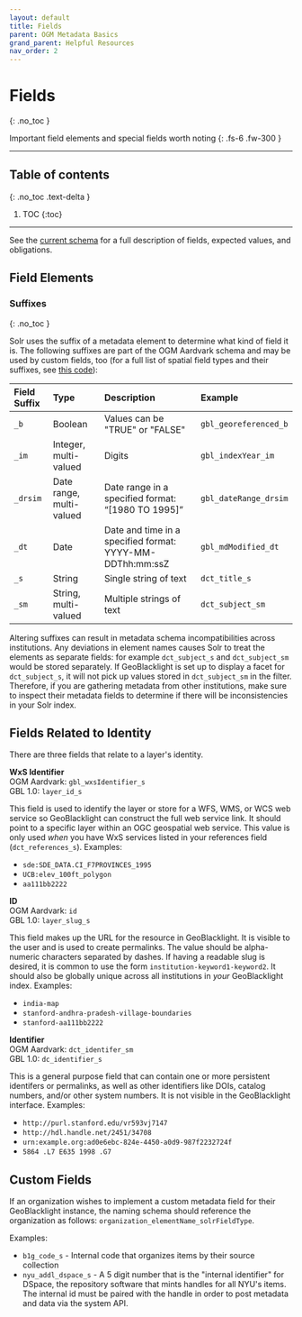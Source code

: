 ```yaml
---
layout: default
title: Fields
parent: OGM Metadata Basics
grand_parent: Helpful Resources
nav_order: 2
---
```


# Fields
{: .no_toc }

Important field elements and special fields worth noting
{: .fs-6 .fw-300 }

---
## Table of contents
{: .no_toc .text-delta }

1. TOC
{:toc}

---

See the [current schema](../../current-schema/ogm-aardvark) for a full description of fields, expected values, and obligations.

## Field Elements

### Suffixes
{: .no_toc }

Solr uses the suffix of a metadata element to determine what kind of field it is. The following suffixes are part of the OGM Aardvark schema and may be used by custom fields, too (for a full list of spatial field types and their suffixes, see [this code](https://github.com/geoblacklight/geoblacklight/blob/main/solr/conf/schema.xml#L14)):

| Field Suffix | Type                     | Description                     | Example   |
|:-------------|:-------------------------|:--------------------------------|:----------|
| `_b`         | Boolean                  | Values can be "TRUE" or "FALSE" | `gbl_georeferenced_b`|
| `_im`        | Integer, multi-valued    | Digits                          | `gbl_indexYear_im`|
| `_drsim`     | Date range, multi-valued | Date range in a specified format: “[1980 TO 1995]” | `gbl_dateRange_drsim` |
| `_dt`        | Date                     | Date and time in a specified format: YYYY-MM-DDThh:mm:ssZ | `gbl_mdModified_dt`|
| `_s`         | String                   | Single string of text           | `dct_title_s` |
| `_sm`        | String, multi-valued     | Multiple strings of text        | `dct_subject_sm` |

Altering suffixes can result in metadata schema incompatibilities across institutions. Any deviations in element names causes Solr to treat the elements as separate fields: for example `dct_subject_s` and `dct_subject_sm` would be stored separately. If GeoBlacklight is set up to display a facet for `dct_subject_s`, it will not pick up values stored in `dct_subject_sm` in the filter. Therefore, if you are gathering metadata from other institutions, make sure to inspect their metadata fields to determine if there will be inconsistencies in your Solr index.

## Fields Related to Identity

There are three fields that relate to a layer's identity.

**WxS Identifier**
<br>OGM Aardvark: `gbl_wxsIdentifier_s`
<br>GBL 1.0: `layer_id_s`

This field is used to identify the layer or store for a WFS, WMS, or WCS web service so GeoBlacklight can construct the full web service link. It should point to a specific layer within an OGC geospatial web service. This value is only used _when_ you have WxS services listed in your references field (`dct_references_s`). Examples:

* `sde:SDE_DATA.CI_F7PROVINCES_1995`
* `UCB:elev_100ft_polygon`
* `aa111bb2222 `

**ID**
<br>OGM Aardvark: `id`
<br>GBL 1.0: `layer_slug_s`

This field makes up the URL for the resource in GeoBlacklight. It is visible to the user and is used to create permalinks. The value should be alpha-numeric characters separated by dashes. If having a readable slug is desired, it is common to use the form `institution-keyword1-keyword2`. It should also be globally unique across all institutions in *your* GeoBlacklight index. Examples:

* `india-map`
* `stanford-andhra-pradesh-village-boundaries`
* `stanford-aa111bb2222`

**Identifier**
<br>OGM Aardvark: `dct_identifer_sm`
<br>GBL 1.0: `dc_identifier_s`

This is a general purpose field that can contain one or more persistent identifers or permalinks, as well as other identifiers like DOIs, catalog numbers, and/or other system numbers. It is not visible in the GeoBlacklight interface. Examples:

* `http://purl.stanford.edu/vr593vj7147`
* `http://hdl.handle.net/2451/34708`
* `urn:example.org:ad0e6ebc-824e-4450-a0d9-987f2232724f`
* `5864 .L7 E635 1998 .G7`

## Custom Fields

If an organization wishes to implement a custom metadata field for their GeoBlacklight instance, the naming schema should reference the organization as follows: `organization_elementName_solrFieldType`.

Examples:
* `b1g_code_s` - Internal code that organizes items by their source collection
* `nyu_addl_dspace_s` - A 5 digit number that is the "internal identifier" for DSpace, the repository software that mints handles for all NYU's items. The internal id must be paired with the handle in order to post metadata and data via the system API.
